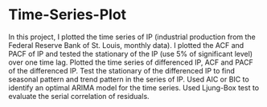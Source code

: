# Time-Series-Plot
In this project, I plotted the time series of IP (industrial production from the Federal Reserve Bank of St. Louis, monthly data). I plotted the ACF and PACF of IP and tested the stationary of the IP (use 5% of significant level) over one time lag. Plotted the time series of differenced IP, ACF and PACF of the differenced IP. Test the stationary of the differenced IP to find seasonal pattern and trend pattern in the series of IP. Used AIC or BIC to identify an optimal ARIMA model for the time series. Used Ljung-Box test to evaluate the serial correlation of residuals.
